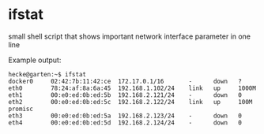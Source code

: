 # ifstat

small shell script that shows important network interface parameter in one line

Example output:
```
hecke@garten:~$ ifstat 
docker0     02:42:7b:11:42:ce  172.17.0.1/16       -      down   ?             
eth0        78:24:af:8a:6a:45  192.168.1.102/24    link   up     1000M         
eth1        00:e0:ed:0b:ed:5b  192.168.2.121/24    -      down   0             
eth2        00:e0:ed:0b:ed:5c  192.168.2.122/24    link   up     100M   promisc
eth3        00:e0:ed:0b:ed:5a  192.168.2.123/24    -      down   0             
eth4        00:e0:ed:0b:ed:5d  192.168.2.124/24    -      down   0 
```
